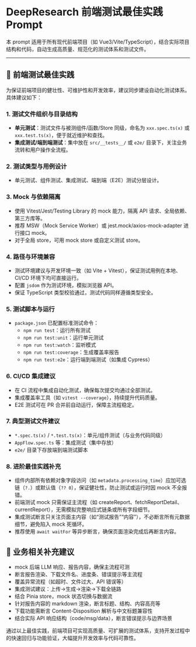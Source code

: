 # DeepResearch 前端测试最佳实践 Prompt

本 prompt 适用于所有现代前端项目（如 Vue3/Vite/TypeScript），结合实际项目结构和代码，自动生成高质量、规范化的测试体系和测试文件。

---

## 🧪 前端测试最佳实践

为保证前端项目的健壮性、可维护性和开发效率，建议同步建设自动化测试体系。具体建议如下：

### 1. 测试文件组织与目录结构
- **单元测试**：测试文件与被测组件/函数/Store 同级，命名为 `xxx.spec.ts(x)` 或 `xxx.test.ts(x)`，便于就近维护和查找。
- **集成测试/端到端测试**：集中放在 `src/__tests__/` 或 `e2e/` 目录下，关注业务流转和用户操作全流程。

### 2. 测试类型与用例设计
- 单元测试、组件测试、集成测试、端到端（E2E）测试分层设计。

### 3. Mock 与依赖隔离
- 使用 Vitest/Jest/Testing Library 的 mock 能力，隔离 API 请求、全局依赖、第三方库等。
- 推荐 MSW（Mock Service Worker）或 jest.mock/axios-mock-adapter 进行接口 mock。
- 对于全局 store，可用 mock store 或自定义测试 store。

### 4. 路径与环境兼容
- 测试环境建议与开发环境一致（如 Vite + Vitest），保证测试用例在本地、CI/CD 环境下均可直接运行。
- 配置 `jsdom` 作为测试环境，模拟浏览器 API。
- 保证 TypeScript 类型校验通过，测试代码同样遵循类型安全。

### 5. 测试脚本与运行
- `package.json` 已配置标准测试命令：
  - `npm run test`：运行所有测试
  - `npm run test:unit`：运行单元测试
  - `npm run test:watch`：监听模式
  - `npm run test:coverage`：生成覆盖率报告
  - `npm run test:e2e`：运行端到端测试（如集成 Cypress）

### 6. CI/CD 集成建议
- 在 CI 流程中集成自动化测试，确保每次提交均通过全部测试。
- 集成覆盖率工具（如 `vitest --coverage`），持续提升代码质量。
- E2E 测试可在 PR 合并前自动运行，保障主流程稳定。

### 7. 典型测试文件建议
- `*.spec.ts(x)` / `*.test.ts(x)`：单元/组件测试（与业务代码同级）
- `AppFlow.spec.ts` 等：集成测试（集中存放）
- `e2e/` 目录下存放端到端测试脚本

### 8. 进阶最佳实践补充
- 组件内部所有依赖对象字段访问（如 `metadata.processing_time`）应加可选链（`?.`）或默认值（`?? 0`），保证健壮性，防止测试或运行时因 mock 不全报错。
- 前端测试 mock 只需保证主流程（如 createReport、fetchReportDetail、currentReport），无需模拟完整响应式链条或所有字段细节。
- 集成测试断言只关注页面主内容（如“测试报告”“内容”），不必断言所有元数据细节，避免陷入 mock 死循环。
- 推荐使用 `await waitFor` 等异步断言，确保页面渲染完成后再断言内容。

## 🧪 业务相关补充建议

- mock 后端 LLM 响应、报告内容，确保主流程可测
- 断言报告渲染、下载文件名、进度条、错误提示等主流程
- 覆盖异常流程（如超时、文件过大、API 错误等）
- 集成测试建议：上传→生成→渲染→下载全链路
- 结合 Pinia store，mock 状态切换与数据流
- 针对报告内容的 markdown 渲染，断言标题、结构、内容高亮等
- 下载功能需断言 Content-Disposition 解析与中文标题兼容性
- 结合实际 API 响应结构（code/msg/data），断言错误提示与边界场景

通过以上最佳实践，前端项目可实现高质量、可扩展的测试体系，支持开发过程中的快速回归与功能验证，大幅提升开发效率与代码可靠性。 